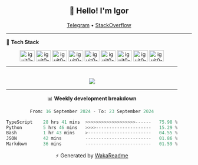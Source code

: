 <h2 align="center">👋 Hello! I'm Igor</h2>
<p align="center">
  <a href="https://t.me/iguit0">Telegram</a> •
  <a href="https://stackoverflow.com/users/12039222/igor-alves">StackOverflow</a>
</p>

-------

<!--🚀 **Stats**

<div align="center">
  <img height="200px" alt="iguit0-card-stats" src="https://github-readme-stats.vercel.app/api?username=iguit0&show_icons=false&theme=catppuccin_mocha&include_all_commits=true&count_private=true&hide=contribs&rank_icon=github"/>
</div>-->

<!------->

🎯 **Tech Stack**

<div style="display: inline-block;" align="center">
  <img align="center" alt="iguit0-react" height="30" width="40" src="https://cdn.jsdelivr.net/gh/devicons/devicon/icons/react/react-original.svg" />
  <img align="center" alt="iguit0-ts" height="30" width="40" src="https://cdn.jsdelivr.net/gh/devicons/devicon/icons/typescript/typescript-original.svg" /> 
  <img align="center" alt="iguit0-py" height="30" width="40" src="https://cdn.jsdelivr.net/gh/devicons/devicon/icons/python/python-original-wordmark.svg" />
  <img align="center" alt="iguit0-next" height="30" width="40" src="https://cdn.jsdelivr.net/gh/devicons/devicon/icons/nextjs/nextjs-original.svg" />
  <img align="center" alt="iguit0-tailwindcss" height="30" width="40" src="https://cdn.jsdelivr.net/gh/devicons/devicon@latest/icons/tailwindcss/tailwindcss-original.svg" />
  <img align="center" alt="iguit0-mongo" height="30" width="40" src="https://cdn.jsdelivr.net/gh/devicons/devicon/icons/mongodb/mongodb-plain-wordmark.svg" /> 
  <img align="center" alt="iguit0-mysql" height="30" width="40" src="https://cdn.jsdelivr.net/gh/devicons/devicon/icons/mysql/mysql-original.svg" />
  <img align="center" alt="iguit0-postgresql" height="30" width="40" src="https://cdn.jsdelivr.net/gh/devicons/devicon/icons/postgresql/postgresql-original.svg" />
  <img align="center" alt="iguit0-jest" height="30" width="40" src="https://cdn.jsdelivr.net/gh/devicons/devicon@latest/icons/jest/jest-plain.svg" />

-------

<div align="center">
  <br>
  <img src="http://github-readme-streak-stats.herokuapp.com?user=iguit0&theme=onedark&border_radius=16" />
</div>

-------

📊 **Weekly development breakdown**
<!--START_SECTION:waka-->

```python
From: 16 September 2024 - To: 23 September 2024

TypeScript    28 hrs 41 mins  >>>>>>>>>>>>>>>>>>>------   75.98 %
Python        5 hrs 46 mins   >>>>---------------------   15.29 %
Bash          1 hr 43 mins    >------------------------   04.55 %
JSON          42 mins         -------------------------   01.86 %
Markdown      36 mins         -------------------------   01.59 %
```

<!--END_SECTION:waka-->


⚡ Generated by [WakaReadme](https://github.com/athul/waka-readme)
